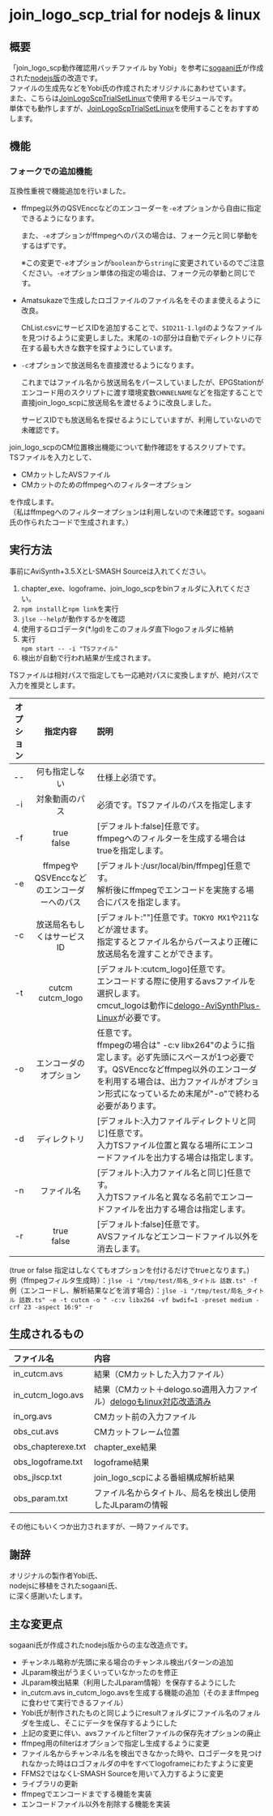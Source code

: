 # join_logo_scp_trial for nodejs & linux
## 概要
「join_logo_scp動作確認用バッチファイル  by Yobi」を参考に[sogaani氏][1]が作成された[nodejs版][2]の改造です。  
ファイルの生成先などをYobi氏の作成されたオリジナルにあわせています。  
また、こちらは[JoinLogoScpTrialSetLinux][3]で使用するモジュールです。  
単体でも動作しますが、[JoinLogoScpTrialSetLinux][3]を使用することをおすすめします。

[1]:https://github.com/sogaani
[2]:https://github.com/sogaani/JoinLogoScp/tree/master/join_logo_scp_trial
[3]:https://github.com/tobitti0/JoinLogoScpTrialSetLinux

## 機能
### フォークでの追加機能
互換性重視で機能追加を行いました。
- ffmpeg以外のQSVEnccなどのエンコーダーを`-e`オプションから自由に指定できるようになります。
  
  また、`-e`オプションがffmpegへのパスの場合は、フォーク元と同じ挙動をするはずです。
  
  ※この変更で`-e`オプションが`boolean`から`string`に変更されているのでご注意ください。`-e`オプション単体の指定の場合は、フォーク元の挙動と同じです。
- Amatsukazeで生成したロゴファイルのファイル名をそのまま使えるように改良。
  
  ChList.csvにサービスIDを追加することで、`SID211-1.lgd`のようなファイルを見つけるように変更しました。末尾の`-1`の部分は自動でディレクトリに存在する最も大きな数字を探すようにしています。
- `-c`オプションで放送局名を直接渡せるようになります。

  これまではファイル名から放送局名をパースしていましたが、EPGStationがエンコード用のスクリプトに渡す環境変数`CHNNELNAME`などを指定することで直接join_logo_scpに放送局名を渡せるように改良しました。

  サービスIDでも放送局名を探せるようにしていますが、利用していないので未確認です。

join_logo_scpのCM位置検出機能について動作確認をするスクリプトです。  
TSファイルを入力として、

* CMカットしたAVSファイル  
* CMカットのためのffmpegへのフィルターオプション

を作成します。  
（私はffmpegへのフィルターオプションは利用しないので未確認です。sogaani氏の作られたコードで生成されます。）

## 実行方法
事前にAviSynth+3.5.XとL-SMASH Sourceは入れてください。
1. chapter_exe、logoframe、join_logo_scpをbinフォルダに入れてください。
1. `npm install`と`npm link`を実行
1. `jlse --help`が動作するかを確認
1. 使用するロゴデータ(\*.lgd)をこのフォルダ直下logoフォルダに格納  
1. 実行  
  `npm start -- -i "TSファイル"`
1. 検出が自動で行われ結果が生成されます。  

TSファイルは相対パスで指定しても一応絶対パスに変換しますが、絶対パスで入力を推奨とします。

| オプション| 指定内容 |説明 |
|:---:|:---:|:---|
|--|何も指定しない|仕様上必須です。|
|-i|対象動画のパス|必須です。TSファイルのパスを指定します|
|-f|true<br>false|\[デフォルト:false\]任意です。<br>ffmpegへのフィルターを生成する場合はtrueを指定します。|
|-e|ffmpegやQSVEnccなどのエンコーダーへのパス|\[デフォルト:/usr/local/bin/ffmpeg\]任意です。<br>解析後にffmpegでエンコードを実施する場合にパスを指定します。|
|-c|放送局名もしくはサービスID|\[デフォルト:""\]任意です。`TOKYO MX1`や`211`などが渡せます。<br>指定するとファイル名からパースより正確に放送局名を渡すことができます。|
|-t|cutcm<br>cutcm_logo|\[デフォルト:cutcm_logo\]任意です。<br>エンコードする際に使用するavsファイルを選択します。<br>cmcut_logoは動作に[delogo-AviSynthPlus-Linux][4]が必要です。|
|-o|エンコーダのオプション|任意です。<br>ffmpegの場合は" -c:v libx264"のように指定します。必ず先頭にスペースが1つ必要です。QSVEnccなどffmpeg以外のエンコーダを利用する場合は、出力ファイルがオプション形式になっているため末尾が"-o"で終わる必要があります。|
|-d|ディレクトリ|\[デフォルト:入力ファイルディレクトリと同じ\]任意です。<br>入力TSファイル位置と異なる場所にエンコードファイルを出力する場合は指定します。|
|-n|ファイル名|\[デフォルト:入力ファイル名と同じ\]任意です。<br>入力TSファイル名と異なる名前でエンコードファイルを出力する場合は指定します。|
|-r|true<br>false|\[デフォルト:false\]任意です。<br>AVSファイルなどエンコードファイル以外を消去します。|

[4]:https://github.com/tobitti0/delogo-AviSynthPlus-Linux

(true or false 指定はしなくてもオプションを付けるだけでtrueとなります。)  
例（ffmpegフィルタ生成時）：`jlse -i "/tmp/test/局名_タイトル 話数.ts" -f`  
例（エンコードし、解析結果などを消す場合）：`jlse -i "/tmp/test/局名_タイトル 話数.ts" -e -t cutcm -o " -c:v libx264 -vf bwdif=1 -preset medium -crf 23 -aspect 16:9" -r`  

## 生成されるもの
| ファイル名| 内容 |
|:---|:---|
|in_cutcm.avs|結果（CMカットした入力ファイル）|
|in_cutcm_logo.avs|結果（CMカット＋delogo.so適用入力ファイル）[delogoもlinux対応改造済み][5]|
|in_org.avs|CMカット前の入力ファイル|
|obs_cut.avs|CMカットフレーム位置|
|obs_chapterexe.txt|chapter_exe結果|
|obs_logoframe.txt|logoframe結果|
|obs_jlscp.txt|join_logo_scpによる番組構成解析結果|
|obs_param.txt|ファイル名からタイトル、局名を検出し使用したJLparamの情報|

その他にもいくつか出力されますが、一時ファイルです。

[5]:https://github.com/tobitti0/delogo-AviSynthPlus-Linux

## 謝辞
オリジナルの製作者Yobi氏、  
nodejsに移植をされたsogaani氏、  
に深く感謝いたします。

## 主な変更点
sogaani氏が作成されたnodejs版からの主な改造点です。
* チャンネル略称が先頭に来る場合のチャンネル検出パターンの追加
* JLparam検出がうまくいっていなかったのを修正
* JLparam検出結果（利用したJLparam情報）を保存するようにした
* in_cutcm.avs in_cutcm_logo.avsを生成する機能の追加（そのままffmpegに食わせて実行できるファイル）
* Yobi氏が制作されたものと同じようにresultフォルダにファイル名のフォルダを生成し、そこにデータを保存するようにした
* 上記の変更に伴い、avsファイルとfilterファイルの保存先オプションの廃止
* ffmpeg用のfilterはオプションで指定し生成するように変更
* ファイル名からチャンネル名を検出できなかった時や、ロゴデータを見つけれなかった時はロゴフォルダの中をすべてlogoframeにわたすように変更
* FFMS2ではなくL-SMASH Sourceを用いて入力するように変更
* ライブラリの更新
* ffmpegでエンコードまでする機能を実装
* エンコードファイル以外を削除する機能を実装
